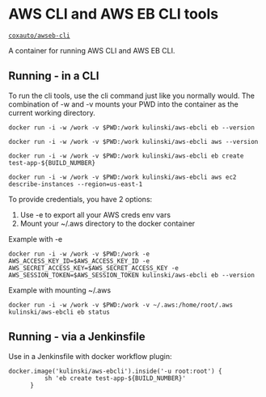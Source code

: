 # AWS CLI and AWS EB CLI tools

[`coxauto/awseb-cli`](https://hub.docker.com/r/coxauto/awseb-cli/)

A container for running AWS CLI and AWS EB CLI.

## Running - in a CLI

To run the cli tools, use the cli command just like you normally would.  The combination of -w and -v mounts your PWD into the container as the current working directory.

	docker run -i -w /work -v $PWD:/work kulinski/aws-ebcli eb --version
	
	docker run -i -w /work -v $PWD:/work kulinski/aws-ebcli aws --version

	docker run -i -w /work -v $PWD:/work kulinski/aws-ebcli eb create test-app-${BUILD_NUMBER} 
	
	docker run -i -w /work -v $PWD:/work kulinski/aws-ebcli aws ec2 describe-instances --region=us-east-1

To provide credentials, you have 2 options:

1. Use -e to export all your AWS creds env vars
2. Mount your ~/.aws directory to the docker container

Example with -e

	docker run -i -w /work -v $PWD:/work -e AWS_ACCESS_KEY_ID=$AWS_ACCESS_KEY_ID -e AWS_SECRET_ACCESS_KEY=$AWS_SECRET_ACCESS_KEY -e AWS_SESSION_TOKEN=$AWS_SESSION_TOKEN kulinski/aws-ebcli eb --version

Example with mounting ~/.aws

	docker run -i -w /work -v $PWD:/work -v ~/.aws:/home/root/.aws kulinski/aws-ebcli eb status

## Running - via a Jenkinsfile

Use in a Jenkinsfile with docker workflow plugin:

```
docker.image('kulinski/aws-ebcli').inside('-u root:root') {
          sh 'eb create test-app-${BUILD_NUMBER}'
      }
```
